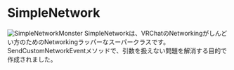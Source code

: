 ﻿# SimpleNetwork
![SimpleNetworkMonster](https://user-images.githubusercontent.com/14051445/218690254-76a23868-b94a-45c3-8370-a5104479db2b.png)
SimpleNetworkは、VRChatのNetworkingがしんどい方のためのNetworkingラッパーなスーパークラスです。
SendCustomNetworkEventメソッドで、引数を扱えない問題を解消する目的で作成されました。
